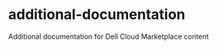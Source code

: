 additional-documentation
========================

Additional documentation for Dell Cloud Marketplace content 
